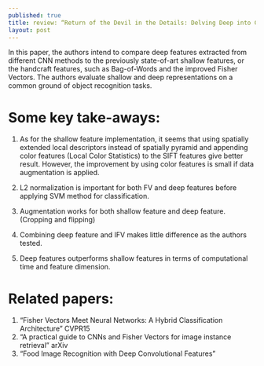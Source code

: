 ```yaml
---
published: true
title: review: “Return of the Devil in the Details: Delving Deep into Convolutional Nets”
layout: post
---
```

In this paper, the authors intend to compare deep features extracted from different CNN methods to the previously state-of-art shallow features, or the handcraft features, such as Bag-of-Words and the improved Fisher Vectors. The authors evaluate shallow and deep representations on a common ground of object recognition tasks.

 

# Some key take-aways:

  1. As for the shallow feature implementation, it seems that using spatially extended local descriptors instead of spatially pyramid and appending color features (Local Color Statistics) to the SIFT features give better result. However, the improvement by using color features is small if data augmentation is applied.
  2. L2 normalization is important for both FV and deep features before applying SVM method for classification.

  3. Augmentation works for both shallow feature and deep feature. (Cropping and flipping)
  4. Combining deep feature and IFV makes little difference as the authors tested.
  5. Deep features outperforms shallow features in terms of computational time and feature dimension.
 

# Related papers:

  1. “Fisher Vectors Meet Neural Networks: A Hybrid Classification Architecture” CVPR15
  2. “A practical guide to CNNs and Fisher Vectors for image instance retrieval” arXiv
  3. “Food Image Recognition with Deep Convolutional Features”